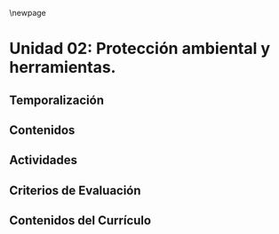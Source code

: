 \newpage

# Unidad 02: Protección ambiental y herramientas.

## Temporalización

## Contenidos 

## Actividades

## Criterios de Evaluación 

## Contenidos del Currículo